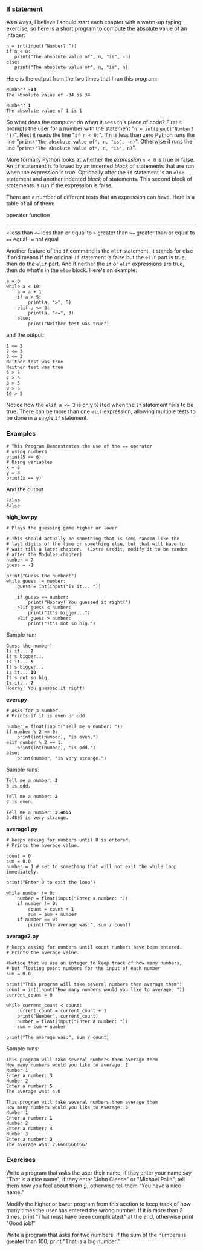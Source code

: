 ### If statement

As always, I believe I should start each chapter with a warm-up typing
exercise, so here is a short program to compute the absolute value of an
integer:

``` {.python}
n = int(input("Number? "))
if n < 0:
   print("The absolute value of", n, "is", -n)
else:
   print("The absolute value of", n, "is", n)
```

Here is the output from the two times that I ran this program:

`Number? `**`-34`**\
`The absolute value of -34 is 34`

`Number? `**`1`**\
`The absolute value of 1 is 1`

So what does the computer do when it sees this piece of code? First it
prompts the user for a number with the statement
\"`n = int(input("Number? "))`\". Next it reads the line
\"`if n < 0:`\". If `n` is less than zero Python runs the line
\"`print("The absolute value of", n, "is", -n)`\". Otherwise it runs the
line \"`print("The absolute value of", n, "is", n)`\".

More formally Python looks at whether the *expression* `n < 0` is true
or false. An `if` statement is followed by an indented *block* of
statements that are run when the expression is true. Optionally after
the `if` statement is an `else` statement and another indented *block*
of statements. This second block of statements is run if the expression
is false.

There are a number of different tests that an expression can have. Here
is a table of all of them:

  operator   function
  ---------- --------------------------
  `<`        less than
  `<=`       less than or equal to
  `>`        greater than
  `>=`       greater than or equal to
  `==`       equal
  `!=`       not equal

Another feature of the `if` command is the `elif` statement. It stands
for else if and means if the original `if` statement is false but the
`elif` part is true, then do the `elif` part. And if neither the `if` or
`elif` expressions are true, then do what\'s in the `else` block.
Here\'s an example:

``` {.python}
a = 0
while a < 10:
    a = a + 1
    if a > 5:
        print(a, ">", 5)
    elif a <= 3:
        print(a, "<=", 3)
    else:
        print("Neither test was true")
```

and the output:

`1 <= 3`\
`2 <= 3`\
`3 <= 3`\
`Neither test was true`\
`Neither test was true`\
`6 > 5`\
`7 > 5`\
`8 > 5`\
`9 > 5`\
`10 > 5`

Notice how the `elif a <= 3` is only tested when the `if` statement
fails to be true. There can be more than one `elif` expression, allowing
multiple tests to be done in a single `if` statement.

### Examples

``` {.python}
# This Program Demonstrates the use of the == operator
# using numbers
print(5 == 6)
# Using variables
x = 5
y = 8
print(x == y)
```

And the output

`False`\
`False`

**high\_low.py**

``` {.python}
# Plays the guessing game higher or lower 

# This should actually be something that is semi random like the
# last digits of the time or something else, but that will have to
# wait till a later chapter.  (Extra Credit, modify it to be random
# after the Modules chapter)
number = 7
guess = -1

print("Guess the number!")
while guess != number:
    guess = int(input("Is it... "))

    if guess == number:
        print("Hooray! You guessed it right!")
    elif guess < number:
        print("It's bigger...")
    elif guess > number:
        print("It's not so big.")
```

Sample run:

`Guess the number!`\
`Is it... `**`2`**\
`It's bigger...`\
`Is it... `**`5`**\
`It's bigger...`\
`Is it... `**`10`**\
`It's not so big.`\
`Is it... `**`7`**\
`Hooray! You guessed it right!`

**even.py**

``` {.python}
# Asks for a number.
# Prints if it is even or odd
 
number = float(input("Tell me a number: "))
if number % 2 == 0:
    print(int(number), "is even.")
elif number % 2 == 1:
    print(int(number), "is odd.")
else:
    print(number, "is very strange.")
```

Sample runs:

`Tell me a number: `**`3`**\
`3 is odd.`

`Tell me a number: `**`2`**\
`2 is even.`

`Tell me a number: `**`3.4895`**\
`3.4895 is very strange.`

**average1.py**

``` {.python}
# keeps asking for numbers until 0 is entered.
# Prints the average value.

count = 0
sum = 0.0
number = 1 # set to something that will not exit the while loop immediately.

print("Enter 0 to exit the loop")

while number != 0:
    number = float(input("Enter a number: "))
    if number != 0:
        count = count + 1
        sum = sum + number
    if number == 0:
        print("The average was:", sum / count)
```

**average2.py**

``` {.python}
# keeps asking for numbers until count numbers have been entered.
# Prints the average value.

#Notice that we use an integer to keep track of how many numbers, 
# but floating point numbers for the input of each number
sum = 0.0

print("This program will take several numbers then average them")
count = int(input("How many numbers would you like to average: "))
current_count = 0

while current_count < count:
    current_count = current_count + 1
    print("Number", current_count)
    number = float(input("Enter a number: "))
    sum = sum + number
    
print("The average was:", sum / count)
```

Sample runs:

`This program will take several numbers then average them`\
`How many numbers would you like to average: `**`2`**\
`Number 1`\
`Enter a number: `**`3`**\
`Number 2`\
`Enter a number: `**`5`**\
`The average was: 4.0`

`This program will take several numbers then average them`\
`How many numbers would you like to average: `**`3`**\
`Number 1`\
`Enter a number: `**`1`**\
`Number 2`\
`Enter a number: `**`4`**\
`Number 3`\
`Enter a number: `**`3`**\
`The average was: 2.66666666667`

### Exercises

Write a program that asks the user their name, if they enter your name
say \"That is a nice name\", if they enter \"John Cleese\" or \"Michael
Palin\", tell them how you feel about them ;), otherwise tell them \"You
have a nice name.\"

Modify the higher or lower program from this section to keep track of
how many times the user has entered the wrong number. If it is more than
3 times, print \"That must have been complicated.\" at the end,
otherwise print \"Good job!\"

Write a program that asks for two numbers. If the sum of the numbers is
greater than 100, print \"That is a big number.\"
